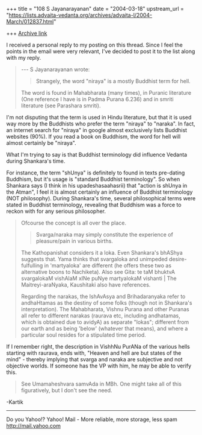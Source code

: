 +++
title = "108 S Jayanarayanan"
date = "2004-03-18"
upstream_url = "https://lists.advaita-vedanta.org/archives/advaita-l/2004-March/012837.html"

+++
[Archive link](https://lists.advaita-vedanta.org/archives/advaita-l/2004-March/012837.html)

I received a personal reply to my posting on this thread. Since I feel
the points in the email were very relevant, I've decided to post it to
the list along with my reply.

> --- S Jayanarayanan <sjayana at yahoo.com> wrote:
>  
> > Strangely, the word "niraya" is a mostly Buddhist term for hell.
> 
> The word is found in Mahabharata (many times), in Puranic literature
> (One reference I have is in Padma Purana 6.236) and in smriti
> literature (see Parashara smriti).
> 

I'm not disputing that the term is used in Hindu literature, but that
it is used way more by the Buddhists who prefer the term "niraya" to
"naraka". In fact, an internet search for "niraya" in google almost
exclusively lists Buddhist websites (90%). If you read a book on
Buddhism, the word for hell will almost certainly be "niraya".

What I'm trying to say is that Buddhist terminology did influence
Vedanta during Shankara's time.

For instance, the term "shUnya" is definitely to found in texts
pre-dating Buddhism, but it's usage is "standard Buddhist terminology".
So when Shankara says (I think in his upadeshasaahasrii) that "action
is shUnya in the Atman", I feel it is almost certainly an influence of
Buddhist terminology (NOT philosophy). During Shankara's time, several
philosophical terms were stated in Buddhist terminology, revealing that
Buddhism was a force to reckon with for any serious philosopher.

> Ofcourse the concept is all over the place.
> 
> > Svarga/naraka may simply constitute the experience of 
> > pleasure/pain in various births.
> 
> The Kathopanishat considers it a loka. Even Shankara's bhAShya
> suggests
> that. Yama thinks that svargaloka and unimpeded desire-fulfulling in
> 'martyaloka' are different (he offers these two as alternative boons
> to
> Nachiketa). Also see Gita: te taM bhuktvA svargalokaM vishAlaM xINe
> puNye martyalokaM vishanti | The Maitreyi-araNyaka, Kaushitaki also
> have references.
> 
> Regarding the narakas, the IshAvAsya and Brihadaranyaka refer to
> andhaHtamas as the destiny of some folks (though not in Shankara's
> interpretation). The Mahabharata, Vishnu Purana and other Puranas all
> refer to different narakas (raurava etc, including andhatamas, which
> is
> obtained due to avidyA) as separate "lokas"; different from our earth
> and as being 'below' (whatever that means), and where a particular
> soul
> resides for a stipulated time period.

If I remember right, the description in VishhNu PurANa of the various
hells starting with raurava, ends with, "Heaven and hell are but states
of the mind" - thereby implying that svarga and naraka are subjective
and not objective worlds. If someone has the VP with him, he may be
able to verify this. 

> See Umamaheshvara samvAda in
> MBh.
> One might take all of this figuratively, but I don't see the need.

-Kartik

__________________________________
Do you Yahoo!?
Yahoo! Mail - More reliable, more storage, less spam
http://mail.yahoo.com

